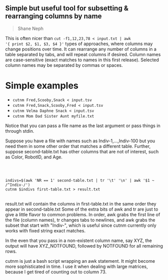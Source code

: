 ## Simple but useful tool for subsetting & rearranging columns by name ##
> Shane Neph

This is often nicer than <code>cut -f1,12,23,78 < input.txt | awk '{ print $2, $1, $3, $4 }'</code> types of approaches, where columns may change positions over time.
It can rearrange any number of columns in a table separated by tabs, and will repeat columns if desired.
Column names are case-sensitive (exact matches to names in this first release).  Selected column names may be separated by commas or spaces.

Simple examples
================
<ul>
<li><code>cutnm Fred,Scooby,Snack < input.tsv</code></li>
<li><code>cutnm Fred,Snack,Scooby,Fred < input.tsv</code></li>
<li><code>cutnm Velma Daphne Snack < input.tsv</code></li>
<li><code>cutnm Mom Dad Sister Aunt myfile.txt</code></li>
</ul>

Notice that you can pass a file name as the last argument or pass things in through stdin.

Suppose you have a file with names such as Indiv-1,...,Indiv-100 but you need them in some other order that matches a different table.
Further, suppose second-table.txt has other columns that are not of interest, such as Color, RobotID, and Age.<p><br /></p>
<pre>
<code>
indivs=$(awk 'NR == 1' second-table.txt | tr '\t' '\n' | awk '$1 ~ /^Indiv-/')
cutnm $indivs first-table.txt > result.txt
</code>
</pre>

result.txt will contain the columns in first-table.txt in the same order they appear in second-table.txt
Some of the extra bits of awk and tr are just to give a little flavor to common problems.
In order, awk grabs the first line of the file (column names), tr changes tabs to newlines, and awk grabs the subset that start
with "Indiv-", which is useful since cutnm currently only works with fixed string exact matches.

In the even that you pass in a non-existent column name, say XYZ, the output will have XYZ_NOTFOUND, followed by NOTFOUND for
all remaining rows.

cutnm is just a bash script wrapping an awk statement.  It might become more sophisticated in time.  I use it when dealing with
large matrices, because I get tired of counting out to column 73.
